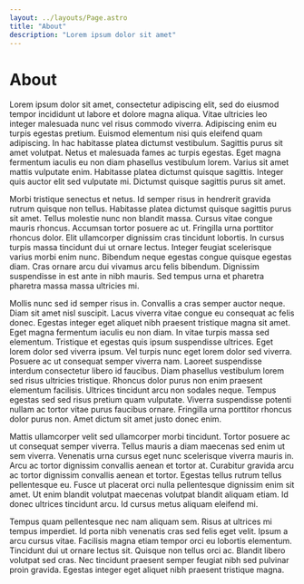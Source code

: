 ```yaml
---
layout: ../layouts/Page.astro
title: "About"
description: "Lorem ipsum dolor sit amet"
---
```


# About

Lorem ipsum dolor sit amet, consectetur adipiscing elit, sed do eiusmod
tempor incididunt ut labore et dolore magna aliqua. Vitae ultricies leo
integer malesuada nunc vel risus commodo viverra. Adipiscing enim eu turpis
egestas pretium. Euismod elementum nisi quis eleifend quam adipiscing. In
hac habitasse platea dictumst vestibulum. Sagittis purus sit amet volutpat.
Netus et malesuada fames ac turpis egestas. Eget magna fermentum iaculis eu
non diam phasellus vestibulum lorem. Varius sit amet mattis vulputate enim.
Habitasse platea dictumst quisque sagittis. Integer quis auctor elit sed
vulputate mi. Dictumst quisque sagittis purus sit amet.

Morbi tristique senectus et netus. Id semper risus in hendrerit gravida
rutrum quisque non tellus. Habitasse platea dictumst quisque sagittis purus
sit amet. Tellus molestie nunc non blandit massa. Cursus vitae congue mauris
rhoncus. Accumsan tortor posuere ac ut. Fringilla urna porttitor rhoncus
dolor. Elit ullamcorper dignissim cras tincidunt lobortis. In cursus turpis
massa tincidunt dui ut ornare lectus. Integer feugiat scelerisque varius
morbi enim nunc. Bibendum neque egestas congue quisque egestas diam. Cras
ornare arcu dui vivamus arcu felis bibendum. Dignissim suspendisse in est
ante in nibh mauris. Sed tempus urna et pharetra pharetra massa massa
ultricies mi.

Mollis nunc sed id semper risus in. Convallis a cras semper auctor neque.
Diam sit amet nisl suscipit. Lacus viverra vitae congue eu consequat ac
felis donec. Egestas integer eget aliquet nibh praesent tristique magna sit
amet. Eget magna fermentum iaculis eu non diam. In vitae turpis massa sed
elementum. Tristique et egestas quis ipsum suspendisse ultrices. Eget lorem
dolor sed viverra ipsum. Vel turpis nunc eget lorem dolor sed viverra.
Posuere ac ut consequat semper viverra nam. Laoreet suspendisse interdum
consectetur libero id faucibus. Diam phasellus vestibulum lorem sed risus
ultricies tristique. Rhoncus dolor purus non enim praesent elementum
facilisis. Ultrices tincidunt arcu non sodales neque. Tempus egestas sed sed
risus pretium quam vulputate. Viverra suspendisse potenti nullam ac tortor
vitae purus faucibus ornare. Fringilla urna porttitor rhoncus dolor purus
non. Amet dictum sit amet justo donec enim.

Mattis ullamcorper velit sed ullamcorper morbi tincidunt. Tortor posuere ac
ut consequat semper viverra. Tellus mauris a diam maecenas sed enim ut sem
viverra. Venenatis urna cursus eget nunc scelerisque viverra mauris in. Arcu
ac tortor dignissim convallis aenean et tortor at. Curabitur gravida arcu ac
tortor dignissim convallis aenean et tortor. Egestas tellus rutrum tellus
pellentesque eu. Fusce ut placerat orci nulla pellentesque dignissim enim
sit amet. Ut enim blandit volutpat maecenas volutpat blandit aliquam etiam.
Id donec ultrices tincidunt arcu. Id cursus metus aliquam eleifend mi.

Tempus quam pellentesque nec nam aliquam sem. Risus at ultrices mi tempus
imperdiet. Id porta nibh venenatis cras sed felis eget velit. Ipsum a arcu
cursus vitae. Facilisis magna etiam tempor orci eu lobortis elementum.
Tincidunt dui ut ornare lectus sit. Quisque non tellus orci ac. Blandit
libero volutpat sed cras. Nec tincidunt praesent semper feugiat nibh sed
pulvinar proin gravida. Egestas integer eget aliquet nibh praesent tristique
magna.
